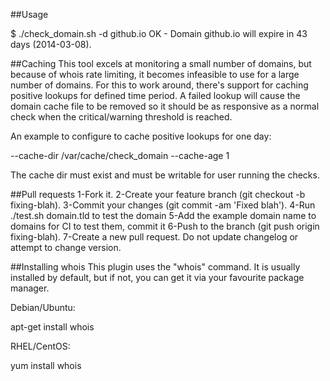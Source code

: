 ##Usage

$ ./check_domain.sh -d github.io
OK - Domain github.io will expire in 43 days (2014-03-08).

##Caching
This tool excels at monitoring a small number of domains, but because of whois rate limiting, it becomes infeasible to use for a large number of domains. For this to work around, there's support for caching positive lookups for defined time period. A failed lookup will cause the domain cache file to be removed so it should be as responsive as a normal check when the critical/warning threshold is reached.

An example to configure to cache positive lookups for one day:

--cache-dir /var/cache/check_domain --cache-age 1

The cache dir must exist and must be writable for user running the checks.

##Pull requests
1-Fork it.
2-Create your feature branch (git checkout -b fixing-blah).
3-Commit your changes (git commit -am 'Fixed blah').
4-Run ./test.sh domain.tld to test the domain
5-Add the example domain name to domains for CI to test them, commit it
6-Push to the branch (git push origin fixing-blah).
7-Create a new pull request.
Do not update changelog or attempt to change version.

##Installing whois
This plugin uses the "whois" command. It is usually installed by default, but if not, you can get it via your favourite package manager.

Debian/Ubuntu:

apt-get install whois

RHEL/CentOS:

yum install whois
